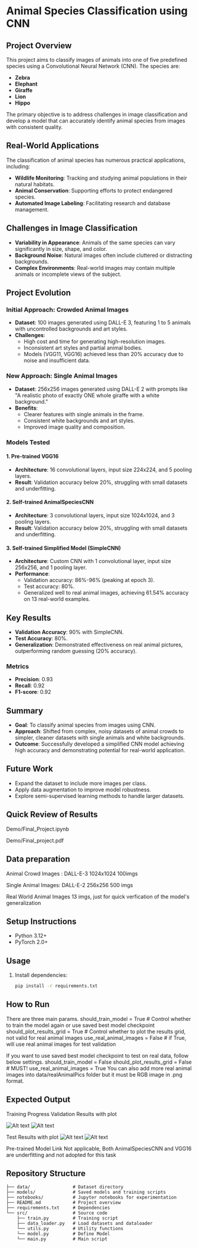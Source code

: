# Animal Species Classification using CNN

## Project Overview
This project aims to classify images of animals into one of five predefined species using a Convolutional Neural Network (CNN). The species are:

- **Zebra**
- **Elephant**
- **Giraffe**
- **Lion**
- **Hippo**

The primary objective is to address challenges in image classification and develop a model that can accurately identify animal species from images with consistent quality.

## Real-World Applications
The classification of animal species has numerous practical applications, including:

- **Wildlife Monitoring**: Tracking and studying animal populations in their natural habitats.
- **Animal Conservation**: Supporting efforts to protect endangered species.
- **Automated Image Labeling**: Facilitating research and database management.

## Challenges in Image Classification
- **Variability in Appearance**: Animals of the same species can vary significantly in size, shape, and color.
- **Background Noise**: Natural images often include cluttered or distracting backgrounds.
- **Complex Environments**: Real-world images may contain multiple animals or incomplete views of the subject.

## Project Evolution

### Initial Approach: Crowded Animal Images
- **Dataset**: 100 images generated using DALL-E 3, featuring 1 to 5 animals with uncontrolled backgrounds and art styles.
- **Challenges**:
  - High cost and time for generating high-resolution images.
  - Inconsistent art styles and partial animal bodies.
  - Models (VGG11, VGG16) achieved less than 20% accuracy due to noise and insufficient data.

### New Approach: Single Animal Images
- **Dataset**: 256x256 images generated using DALL-E 2 with prompts like "A realistic photo of exactly ONE whole giraffe with a white background."
- **Benefits**:
  - Clearer features with single animals in the frame.
  - Consistent white backgrounds and art styles.
  - Improved image quality and composition.

### Models Tested
#### 1. **Pre-trained VGG16**
- **Architecture**: 16 convolutional layers, input size 224x224, and 5 pooling layers.
- **Result**: Validation accuracy below 20%, struggling with small datasets and underfitting.

#### 2. **Self-trained AnimalSpeciesCNN**
- **Architecture**: 3 convolutional layers, input size 1024x1024, and 3 pooling layers.
- **Result**: Validation accuracy below 20%, struggling with small datasets and underfitting.

#### 3. **Self-trained Simplified Model (SimpleCNN)**
- **Architecture**: Custom CNN with 1 convolutional layer, input size 256x256, and 1 pooling layer.
- **Performance**:
  - Validation accuracy: 86%-96% (peaking at epoch 3).
  - Test accuracy: 80%.
  - Generalized well to real animal images, achieving 61.54% accuracy on 13 real-world examples.

## Key Results
- **Validation Accuracy**: 90% with SimpleCNN.
- **Test Accuracy**: 80%.
- **Generalization**: Demonstrated effectiveness on real animal pictures, outperforming random guessing (20% accuracy).

### Metrics
- **Precision**: 0.93
- **Recall**: 0.92
- **F1-score**: 0.92

## Summary
- **Goal**: To classify animal species from images using CNN.
- **Approach**: Shifted from complex, noisy datasets of animal crowds to simpler, cleaner datasets with single animals and white backgrounds.
- **Outcome**: Successfully developed a simplified CNN model achieving high accuracy and demonstrating potential for real-world application.

## Future Work
- Expand the dataset to include more images per class.
- Apply data augmentation to improve model robustness.
- Explore semi-supervised learning methods to handle larger datasets.   

## Quick Review of Results
Demo/Final_Project.ipynb

Demo/Final_project.pdf

## Data preparation
Animal Crowd Images : DALL-E-3 1024x1024 100imgs 

Single Animal Images: DALL-E-2 256x256 500 imgs

Real World Animal Images
13 imgs, just for quick verfication of the model's generalization


## Setup Instructions
- Python 3.12+
- PyTorch 2.0+

## Usage
1. Install dependencies:
   ```bash
   pip install -r requirements.txt

## How to Run
There are three main params.
should_train_model = True # Control whether to train the model again or use saved best model checkpoint
should_plot_results_grid = True # Control whether to plot the results grid, not valid for real animal images
use_real_animal_images = False # if True, will use real animal images for test validation

If you want to use saved best model checkpoint to test on real data, follow below settings.
should_train_model = False
should_plot_results_grid = False # MUST!
use_real_animal_images = True
You can also add more real animal images into data/realAnimalPics folder but it must be RGB image in .png format.

## Expected Output

Training Progress Validation Results with plot

![Alt text](<Screenshot 2024-12-14 at 5.53.28 AM.png>)
![Alt text](results/training_progress.png)

Test Results with plot
![Alt text](<Screenshot 2024-12-14 at 6.47.26 AM.png>)
![Alt text](results/test_results.png)


Pre-trained Model Link
Not applicable, Both AnimalSpeciesCNN and VGG16 are underfitting and not adopted for this task


## Repository Structure
```plaintext
├── data/                # Dataset directory
├── models/              # Saved models and training scripts
├── notebooks/           # Jupyter notebooks for experimentation
├── README.md            # Project overview
├── requirements.txt     # Dependencies
└── src/                 # Source code
    ├── train.py         # Training script
    ├── data_loader.py   # Load datasets and dataloader
    └── utils.py         # Utility functions
    └── model.py         # Define Model 
    └── main.py          # Main script
```